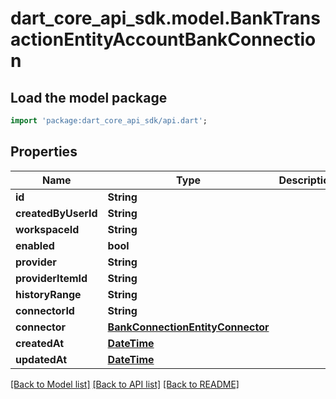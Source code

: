 # dart_core_api_sdk.model.BankTransactionEntityAccountBankConnection

## Load the model package
```dart
import 'package:dart_core_api_sdk/api.dart';
```

## Properties
Name | Type | Description | Notes
------------ | ------------- | ------------- | -------------
**id** | **String** |  | 
**createdByUserId** | **String** |  | 
**workspaceId** | **String** |  | 
**enabled** | **bool** |  | 
**provider** | **String** |  | 
**providerItemId** | **String** |  | 
**historyRange** | **String** |  | 
**connectorId** | **String** |  | 
**connector** | [**BankConnectionEntityConnector**](BankConnectionEntityConnector.md) |  | [optional] 
**createdAt** | [**DateTime**](DateTime.md) |  | 
**updatedAt** | [**DateTime**](DateTime.md) |  | 

[[Back to Model list]](../README.md#documentation-for-models) [[Back to API list]](../README.md#documentation-for-api-endpoints) [[Back to README]](../README.md)


